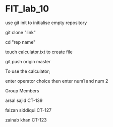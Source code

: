 # FIT_lab_10

use git init to initialise empty repository

git clone "link"

cd "rep name"

touch calculator.txt to create file

git push origin master

To use the calculator;

enter operator choice then enter num1 and num 2

Group Members

arsal sajid CT-139

faizan siddiqui CT-127

zainab khan CT-123
